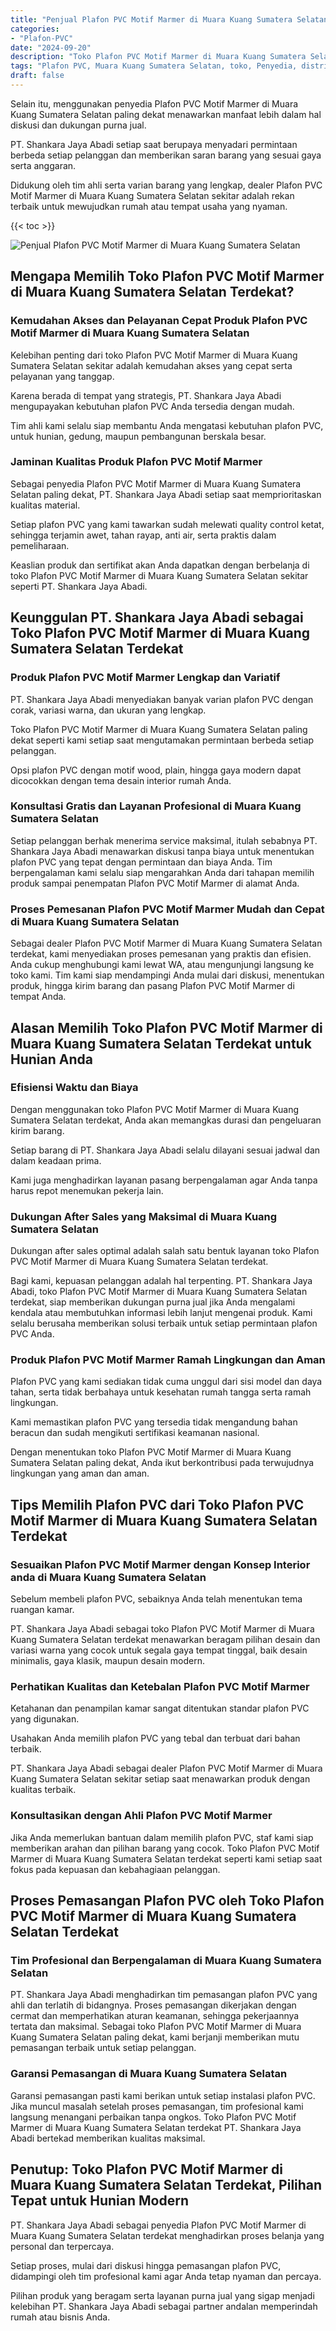 ```yaml
---
title: "Penjual Plafon PVC Motif Marmer di Muara Kuang Sumatera Selatan"
categories: 
- "Plafon-PVC"
date: "2024-09-20"
description: "Toko Plafon PVC Motif Marmer di Muara Kuang Sumatera Selatan untuk rumah, perkantoran, dan gerai. Produk berkualitas, beragam motif, warna elegan, dengan servis penempatan dikerjakan oleh tenaga ahli ahli dan kepastian resmi!|Layanan penyediaan Plafon PVC Motif Marmer di Muara Kuang Sumatera Selatan untuk kebutuhan rumah, perkantoran, atau toko, dengan produk berkualitas dan pemasangan oleh tenaga ahli ahli serta jaminan resmi.|Solusi Plafon PVC Motif Marmer di Muara Kuang Sumatera Selatan yang andal untuk tempat tinggal, kantor, serta gerai, bersama produk unggulan dan instalasi oleh teknisi berpengalaman dan garansi resmi.|Penjualan Plafon PVC Motif Marmer di Muara Kuang Sumatera Selatan bagi hunian, kantor, serta toko, dengan plafon terbaik dan penempatan dikerjakan oleh tim profesional, dilengkapi beserta kepastian resmi.}"
tags: "Plafon PVC, Muara Kuang Sumatera Selatan, toko, Penyedia, distributor"
draft: false
---
```


Selain itu, menggunakan penyedia Plafon PVC Motif Marmer di Muara Kuang Sumatera Selatan paling dekat menawarkan manfaat lebih dalam hal diskusi dan dukungan purna jual.

PT. Shankara Jaya Abadi setiap saat berupaya menyadari permintaan berbeda setiap pelanggan dan memberikan saran barang yang sesuai gaya serta anggaran.

Didukung oleh tim ahli serta varian barang yang lengkap, dealer Plafon PVC Motif Marmer di Muara Kuang Sumatera Selatan sekitar adalah rekan terbaik untuk mewujudkan rumah atau tempat usaha yang nyaman.

{{< toc >}}

![Penjual Plafon PVC Motif Marmer di Muara Kuang Sumatera Selatan](/images/Plafon-PVC/Penjual-Plafon-PVC-Motif-Marmer-di-Muara-Kuang-Sumatera-Selatan.png)


## Mengapa Memilih Toko Plafon PVC Motif Marmer di Muara Kuang Sumatera Selatan Terdekat?

### Kemudahan Akses dan Pelayanan Cepat Produk Plafon PVC Motif Marmer di Muara Kuang Sumatera Selatan

Kelebihan penting dari toko Plafon PVC Motif Marmer di Muara Kuang Sumatera Selatan sekitar adalah kemudahan akses yang cepat serta pelayanan yang tanggap.

Karena berada di tempat yang strategis, PT. Shankara Jaya Abadi mengupayakan kebutuhan plafon PVC Anda tersedia dengan mudah.

Tim ahli kami selalu siap membantu Anda mengatasi kebutuhan plafon PVC, untuk hunian, gedung, maupun pembangunan berskala besar.

### Jaminan Kualitas Produk Plafon PVC Motif Marmer

Sebagai penyedia Plafon PVC Motif Marmer di Muara Kuang Sumatera Selatan paling dekat, PT. Shankara Jaya Abadi setiap saat memprioritaskan kualitas material.

Setiap plafon PVC yang kami tawarkan sudah melewati quality control ketat, sehingga terjamin awet, tahan rayap, anti air, serta praktis dalam pemeliharaan.

Keaslian produk dan sertifikat akan Anda dapatkan dengan berbelanja di toko Plafon PVC Motif Marmer di Muara Kuang Sumatera Selatan sekitar seperti PT. Shankara Jaya Abadi.

## Keunggulan PT. Shankara Jaya Abadi sebagai Toko Plafon PVC Motif Marmer di Muara Kuang Sumatera Selatan Terdekat

### Produk Plafon PVC Motif Marmer Lengkap dan Variatif

PT. Shankara Jaya Abadi menyediakan banyak varian plafon PVC dengan corak, variasi warna, dan ukuran yang lengkap.

Toko Plafon PVC Motif Marmer di Muara Kuang Sumatera Selatan paling dekat seperti kami setiap saat mengutamakan permintaan berbeda setiap pelanggan.

Opsi plafon PVC dengan motif wood, plain, hingga gaya modern dapat dicocokkan dengan tema desain interior rumah Anda.

### Konsultasi Gratis dan Layanan Profesional di Muara Kuang Sumatera Selatan

Setiap pelanggan berhak menerima service maksimal, itulah sebabnya PT. Shankara Jaya Abadi menawarkan diskusi tanpa biaya untuk menentukan plafon PVC yang tepat dengan permintaan dan biaya Anda. Tim berpengalaman kami selalu siap mengarahkan Anda dari tahapan memilih produk sampai penempatan Plafon PVC Motif Marmer di alamat Anda.

### Proses Pemesanan Plafon PVC Motif Marmer Mudah dan Cepat di Muara Kuang Sumatera Selatan

Sebagai dealer Plafon PVC Motif Marmer di Muara Kuang Sumatera Selatan terdekat, kami menyediakan proses pemesanan yang praktis dan efisien. Anda cukup menghubungi kami lewat WA, atau mengunjungi langsung ke toko kami. Tim kami siap mendampingi Anda mulai dari diskusi, menentukan produk, hingga kirim barang dan pasang Plafon PVC Motif Marmer di tempat Anda.

## Alasan Memilih Toko Plafon PVC Motif Marmer di Muara Kuang Sumatera Selatan Terdekat untuk Hunian Anda

### Efisiensi Waktu dan Biaya

Dengan menggunakan toko Plafon PVC Motif Marmer di Muara Kuang Sumatera Selatan terdekat, Anda akan memangkas durasi dan pengeluaran kirim barang.

Setiap barang di PT. Shankara Jaya Abadi selalu dilayani sesuai jadwal dan dalam keadaan prima.

Kami juga menghadirkan layanan pasang berpengalaman agar Anda tanpa harus repot menemukan pekerja lain.

### Dukungan After Sales yang Maksimal di Muara Kuang Sumatera Selatan

Dukungan after sales optimal adalah salah satu bentuk layanan toko Plafon PVC Motif Marmer di Muara Kuang Sumatera Selatan terdekat.

Bagi kami, kepuasan pelanggan adalah hal terpenting. PT. Shankara Jaya Abadi, toko Plafon PVC Motif Marmer di Muara Kuang Sumatera Selatan terdekat, siap memberikan dukungan purna jual jika Anda mengalami kendala atau membutuhkan informasi lebih lanjut mengenai produk. Kami selalu berusaha memberikan solusi terbaik untuk setiap permintaan plafon PVC Anda.

### Produk Plafon PVC Motif Marmer Ramah Lingkungan dan Aman

Plafon PVC yang kami sediakan tidak cuma unggul dari sisi model dan daya tahan, serta tidak berbahaya untuk kesehatan rumah tangga serta ramah lingkungan.

Kami memastikan plafon PVC yang tersedia tidak mengandung bahan beracun dan sudah mengikuti sertifikasi keamanan nasional.

Dengan menentukan toko Plafon PVC Motif Marmer di Muara Kuang Sumatera Selatan paling dekat, Anda ikut berkontribusi pada terwujudnya lingkungan yang aman dan aman.

## Tips Memilih Plafon PVC dari Toko Plafon PVC Motif Marmer di Muara Kuang Sumatera Selatan Terdekat

### Sesuaikan Plafon PVC Motif Marmer dengan Konsep Interior anda di Muara Kuang Sumatera Selatan

Sebelum membeli plafon PVC, sebaiknya Anda telah menentukan tema ruangan kamar.

PT. Shankara Jaya Abadi sebagai toko Plafon PVC Motif Marmer di Muara Kuang Sumatera Selatan terdekat menawarkan beragam pilihan desain dan variasi warna yang cocok untuk segala gaya tempat tinggal, baik desain minimalis, gaya klasik, maupun desain modern.

### Perhatikan Kualitas dan Ketebalan Plafon PVC Motif Marmer

Ketahanan dan penampilan kamar sangat ditentukan standar plafon PVC yang digunakan.

Usahakan Anda memilih plafon PVC yang tebal dan terbuat dari bahan terbaik.

PT. Shankara Jaya Abadi sebagai dealer Plafon PVC Motif Marmer di Muara Kuang Sumatera Selatan sekitar setiap saat menawarkan produk dengan kualitas terbaik.

### Konsultasikan dengan Ahli Plafon PVC Motif Marmer

Jika Anda memerlukan bantuan dalam memilih plafon PVC, staf kami siap memberikan arahan dan pilihan barang yang cocok. Toko Plafon PVC Motif Marmer di Muara Kuang Sumatera Selatan terdekat seperti kami setiap saat fokus pada kepuasan dan kebahagiaan pelanggan.

## Proses Pemasangan Plafon PVC oleh Toko Plafon PVC Motif Marmer di Muara Kuang Sumatera Selatan Terdekat

### Tim Profesional dan Berpengalaman di Muara Kuang Sumatera Selatan

PT. Shankara Jaya Abadi menghadirkan tim pemasangan plafon PVC yang ahli dan terlatih di bidangnya. Proses pemasangan dikerjakan dengan cermat dan memperhatikan aturan keamanan, sehingga pekerjaannya tertata dan maksimal. Sebagai toko Plafon PVC Motif Marmer di Muara Kuang Sumatera Selatan paling dekat, kami berjanji memberikan mutu pemasangan terbaik untuk setiap pelanggan.

### Garansi Pemasangan di Muara Kuang Sumatera Selatan

Garansi pemasangan pasti kami berikan untuk setiap instalasi plafon PVC. Jika muncul masalah setelah proses pemasangan, tim profesional kami langsung menangani perbaikan tanpa ongkos. Toko Plafon PVC Motif Marmer di Muara Kuang Sumatera Selatan terdekat PT. Shankara Jaya Abadi bertekad memberikan kualitas maksimal.

## Penutup: Toko Plafon PVC Motif Marmer di Muara Kuang Sumatera Selatan Terdekat, Pilihan Tepat untuk Hunian Modern

PT. Shankara Jaya Abadi sebagai penyedia Plafon PVC Motif Marmer di Muara Kuang Sumatera Selatan terdekat menghadirkan proses belanja yang personal dan terpercaya.

Setiap proses, mulai dari diskusi hingga pemasangan plafon PVC, didampingi oleh tim profesional kami agar Anda tetap nyaman dan percaya.

Pilihan produk yang beragam serta layanan purna jual yang sigap menjadi kelebihan PT. Shankara Jaya Abadi sebagai partner andalan memperindah rumah atau bisnis Anda.